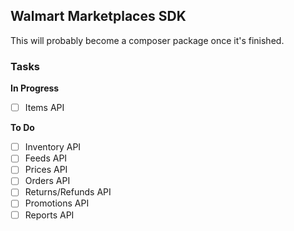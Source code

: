 ## Walmart Marketplaces SDK

This will probably become a composer package once it's finished.

### Tasks

**In Progress**

 - [ ] Items API

**To Do**

 - [ ] Inventory API
 - [ ] Feeds API
 - [ ] Prices API
 - [ ] Orders API
 - [ ] Returns/Refunds API
 - [ ] Promotions API
 - [ ] Reports API
